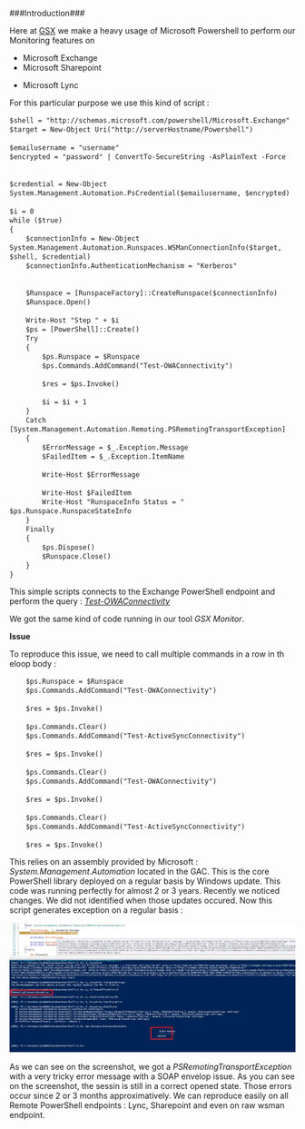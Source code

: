 <!-- 
.. title: Microsoft PowerShell issues
.. slug: microsoft_powershell
.. date: 2015-07-04 00:00:00 UTC
.. tags: .net, powershell, c#
.. link: 
.. description: Microsoft PowerShell problems while running c&#35; applications
.. type: text
-->

###Introduction###

Here at [GSX](http://www.gsx.com) we make a heavy usage of Microsoft Powershell to perform our Monitoring features on 

  * Microsoft Exchange
  * Microsoft Sharepoint
<!-- TEASER_END -->

  * Microsoft Lync

For this particular purpose we use this kind of script :


```
$shell = "http://schemas.microsoft.com/powershell/Microsoft.Exchange"
$target = New-Object Uri("http://serverHostname/Powershell")

$emailusername = "username"
$encrypted = "password" | ConvertTo-SecureString -AsPlainText -Force


$credential = New-Object System.Management.Automation.PsCredential($emailusername, $encrypted)

$i = 0
while ($true)
{
    $connectionInfo = New-Object System.Management.Automation.Runspaces.WSManConnectionInfo($target, $shell, $credential)
    $connectionInfo.AuthenticationMechanism = "Kerberos"


    $Runspace = [RunspaceFactory]::CreateRunspace($connectionInfo)
    $Runspace.Open()

    Write-Host "Step " + $i
    $ps = [PowerShell]::Create()
    Try
    {
        $ps.Runspace = $Runspace
        $ps.Commands.AddCommand("Test-OWAConnectivity")

        $res = $ps.Invoke()

        $i = $i + 1
    }
    Catch [System.Management.Automation.Remoting.PSRemotingTransportException]
    {
        $ErrorMessage = $_.Exception.Message
        $FailedItem = $_.Exception.ItemName

        Write-Host $ErrorMessage
        
        Write-Host $FailedItem
        Write-Host "RunspaceInfo Status = " $ps.Runspace.RunspaceStateInfo
    }
    Finally 
    {
        $ps.Dispose()
        $Runspace.Close()
    }
}
```

This simple scripts connects to the Exchange PowerShell endpoint and perform the query : *[Test-OWAConnectivity](https://technet.microsoft.com/fr-fr/library/aa997682%28v=exchg.141%29.aspx)*

We got the same kind of code running in our tool *GSX Monitor*.

**Issue**

To reproduce this issue, we need to call multiple commands in a row in th eloop body :

```
    $ps.Runspace = $Runspace
    $ps.Commands.AddCommand("Test-OWAConnectivity")

    $res = $ps.Invoke()

    $ps.Commands.Clear()
    $ps.Commands.AddCommand("Test-ActiveSyncConnectivity")

    $res = $ps.Invoke()

    $ps.Commands.Clear()
    $ps.Commands.AddCommand("Test-OWAConnectivity")

    $res = $ps.Invoke()

    $ps.Commands.Clear()
    $ps.Commands.AddCommand("Test-ActiveSyncConnectivity")

    $res = $ps.Invoke()
```

This relies on an assembly provided by Microsoft : *System.Management.Automation* located in the GAC. This is the core PowerShell library deployed on a regular basis by Windows update.
This code was running perfectly for almost 2 or 3 years. Recently we noticed changes. We did not identified when those updates occured. Now this script generates exception on a regular basis :

![](/galleries/powershell/PowerShellIssue.jpg)

As we can see on the screenshot, we got a *PSRemotingTransportException* with a very tricky error message with a SOAP envelop issue. As you can see on the screenshot, the sessin is still in a correct opened state. Those errors occur since 2 or 3 months approximatively. We can reproduce easily on all Remote PowerShell endpoints : Lync, Sharepoint and even on raw wsman endpoint.